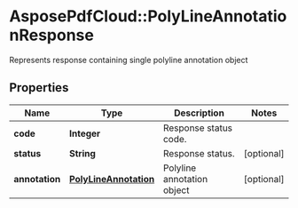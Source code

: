 ﻿# AsposePdfCloud::PolyLineAnnotationResponse
Represents response containing single polyline annotation object

## Properties
Name | Type | Description | Notes
------------ | ------------- | ------------- | -------------
**code** | **Integer** | Response status code. | 
**status** | **String** | Response status. | [optional] 
**annotation** | [**PolyLineAnnotation**](PolyLineAnnotation.md) | Polyline annotation object | [optional] 


